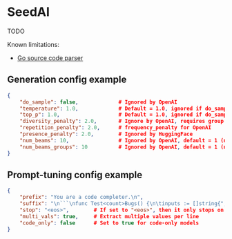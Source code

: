 # SeedAI

TODO

Known limitations:

- [Go source code parser](https://git.ultraware.nl/elwin/scparser)

## Generation config example

```json
{
	"do_sample": false,             # Ignored by OpenAI
	"temperature": 1.0,             # Default = 1.0, ignored if do_sample is false
	"top_p": 1.0,                   # Default = 1.0, ignored if do_sample is false
	"diversity_penalty": 2.0,       # Ignore by OpenAI, requires group beam search
	"repetition_penalty": 2.0,      # frequency_penalty for OpenAI
	"presence_penalty": 2.0,        # Ignored by HuggingFace
	"num_beams": 10,                # Ignored by OpenAI, default = 1 (no beam search)
	"num_beams_groups": 10          # Ignored by OpenAI, default = 1 (no group beam search)
}
```

## Prompt-tuning config example
```json
{
	"prefix": "You are a code completer.\n",
	"suffix": "\n```\nfunc Test<count>Bugs() {\n\tinputs := []string{",
	"stop": "<eos>",		# If set to "<eos>", then it only stops on eos token
	"multi_vals": true,		# Extract multiple values per line
	"code_only": false		# Set to true for code-only models
}
```
